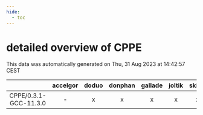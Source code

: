 ```yaml
---
hide:
  - toc
---
```


detailed overview of CPPE
=========================


This data was automatically generated on Thu, 31 Aug 2023 at 14:42:57 CEST  

| |accelgor|doduo|donphan|gallade|joltik|skitty|swalot|victini|
| :---: | :---: | :---: | :---: | :---: | :---: | :---: | :---: | :---: |
|CPPE/0.3.1-GCC-11.3.0|-|x|x|x|x|x|x|x|
